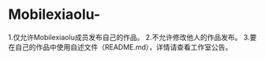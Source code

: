 # Mobilexiaolu-
1.仅允许Mobilexiaolu成员发布自己的作品。 2.不允许修改他人的作品发布。 3.要在自己的作品中使用自述文件（README.md），详情请查看工作室公告。
